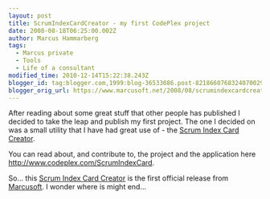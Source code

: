 ```yaml
---
layout: post
title: ScrumIndexCardCreator - my first CodePlex project
date: 2008-08-18T06:25:00.002Z
author: Marcus Hammarberg
tags:
  - Marcus private
  - Tools
  - Life of a consultant
modified_time: 2010-12-14T15:22:38.243Z
blogger_id: tag:blogger.com,1999:blog-36533086.post-8218660768324070029
blogger_orig_url: https://www.marcusoft.net/2008/08/scrumindexcardcreator-my-first-codeplex.html
---
```


After reading about some great stuff that other people has published I
decided to take the leap and publish my first project. The one I decided
on was a small utility that I have had great use
of - the [Scrum Index Card
Creator](http://www.codeplex.com/ScrumIndexCard).

You can read about, and contribute to, the project and the application
here <http://www.codeplex.com/ScrumIndexCard>.

So... this [Scrum Index Card
Creator](http://www.codeplex.com/ScrumIndexCard) is the first official
release from [Marcusoft](https://www.marcusoft.net/).
I wonder where is might end...
